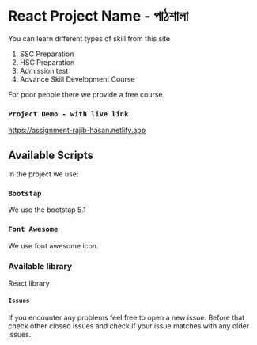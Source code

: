 # React Project Name - পাঠশালা

You can learn different types of skill from this site
1. SSC Preparation 
2. HSC Preparation 
3. Admission test 
4. Advance Skill Development Course 


For poor people there we provide a free course.

### `Project Demo - with live link`
https://assignment-rajib-hasan.netlify.app

## Available Scripts

In the project we use:

### `Bootstap`
We use the bootstap 5.1

### `Font Awesome`
We use font awesome icon.


### Available library 
React library

#### `Issues`
If you encounter any problems feel free to open a new issue. Before that check other closed issues and check if your issue matches with any older issues.

